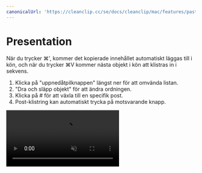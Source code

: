 ```yaml
---
canonicalUrl: 'https://cleanclip.cc/se/docs/cleanclip/mac/features/pastestack-present'
---
```


# Presentation

När du trycker ⌘', kommer det kopierade innehållet automatiskt läggas till i kön, och när du trycker ⌘V kommer nästa objekt i kön att klistras in i sekvens.

1. Klicka på "uppnedåtpilknappen" längst ner för att omvända listan.
2. "Dra och släpp objekt" för att ändra ordningen.
3. Klicka på # för att växla till en specifik post.
4. Post-klistring kan automatiskt trycka på motsvarande knapp.

<video autoplay muted loop>
    <source src="/videos/pastestack-present.mp4" type="video/mp4">
    <iframe src="/videos/pastestack-present.mp4" scrolling="no" border="0" frameborder="0" allow="autoplay; encrypted-media" allowfullscreen></iframe>
</video>